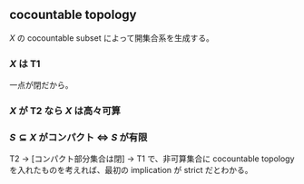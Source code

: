 ## cocountable topology
$X$ の cocountable subset によって開集合系を生成する。
### $X$ は T1
一点が閉だから。
### $X$ が T2 なら $X$ は高々可算
### $S\subseteq X$ がコンパクト $\iff$ $S$ が有限

T2 $\to$ [コンパクト部分集合は閉] $\to$ T1 で、非可算集合に cocountable topology を入れたものを考えれば、最初の implication が strict だとわかる。
